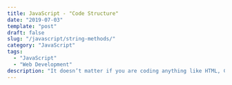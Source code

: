 ```yaml
---
title: JavaScript - "Code Structure"
date: "2019-07-03"
template: "post"
draft: false
slug: "/javascript/string-methods/"
category: "JavaScript"
tags:
  - "JavaScript"
  - "Web Development"
description: "It doesn’t matter if you are coding anything like HTML, CSS, JavaScript, Java, or any other kind of code. There is a structure to write every code and that is the building blocks of code."
---
```


